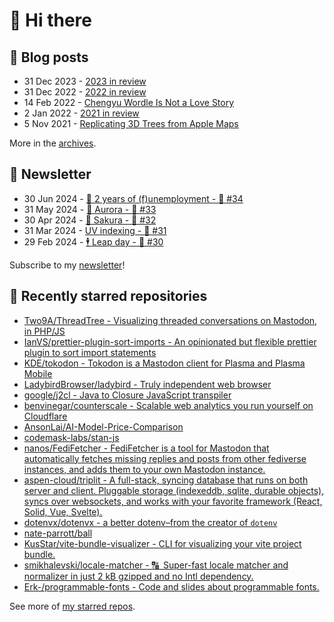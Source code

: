 # 👋 Hi there

## 📝 Blog posts

<!-- feed start -->
- 31 Dec 2023 - [2023 in review](https://cheeaun.com/blog/2023/12/2023-in-review/)
- 31 Dec 2022 - [2022 in review](https://cheeaun.com/blog/2022/12/2022-in-review/)
- 14 Feb 2022 - [Chengyu Wordle Is Not a Love Story](https://cheeaun.com/blog/2022/02/chengyu-wordle-is-not-a-love-story/)
- 2 Jan 2022 - [2021 in review](https://cheeaun.com/blog/2022/01/2021-in-review/)
- 5 Nov 2021 - [Replicating 3D Trees from Apple Maps](https://cheeaun.com/blog/2021/11/replicating-3d-trees-apple-maps/)
<!-- feed end -->

More in the [archives](https://cheeaun.com/blog/archives/).

## 📰 Newsletter

<!-- newsletter start -->
- 30 Jun 2024 - [🎂 2 years of (f)unemployment - 🥫 #34](https://cheeaun.substack.com/p/2-years-of-funemployment-34)
- 31 May 2024 - [🌌 Aurora - 🥫 #33](https://cheeaun.substack.com/p/aurora-33)
- 30 Apr 2024 - [🌸 Sakura - 🥫 #32](https://cheeaun.substack.com/p/sakura-32)
- 31 Mar 2024 - [UV indexing - 🥫 #31](https://cheeaun.substack.com/p/uv-indexing-31)
- 29 Feb 2024 - [🕴️ Leap day - 🥫 #30](https://cheeaun.substack.com/p/leap-day-30)
<!-- newsletter end -->

Subscribe to my [newsletter](https://cheeaun.substack.com/)!

## 🌟 Recently starred repositories

<!-- starred repos start -->
- [Two9A/ThreadTree - Visualizing threaded conversations on Mastodon, in PHP/JS](https://github.com/Two9A/ThreadTree)
- [IanVS/prettier-plugin-sort-imports - An opinionated but flexible prettier plugin to sort import statements](https://github.com/IanVS/prettier-plugin-sort-imports)
- [KDE/tokodon - Tokodon is a Mastodon client for Plasma and Plasma Mobile](https://github.com/KDE/tokodon)
- [LadybirdBrowser/ladybird - Truly independent web browser](https://github.com/LadybirdBrowser/ladybird)
- [google/j2cl - Java to Closure JavaScript transpiler](https://github.com/google/j2cl)
- [benvinegar/counterscale - Scalable web analytics you run yourself on Cloudflare](https://github.com/benvinegar/counterscale)
- [AnsonLai/AI-Model-Price-Comparison](https://github.com/AnsonLai/AI-Model-Price-Comparison)
- [codemask-labs/stan-js](https://github.com/codemask-labs/stan-js)
- [nanos/FediFetcher - FediFetcher is a tool for Mastodon that automatically fetches missing replies and posts from other fediverse instances, and adds them to your own Mastodon instance.](https://github.com/nanos/FediFetcher)
- [aspen-cloud/triplit - A full-stack, syncing database that runs on both server and client. Pluggable storage (indexeddb, sqlite, durable objects), syncs over websockets, and works with your favorite framework (React, Solid, Vue, Svelte).](https://github.com/aspen-cloud/triplit)
- [dotenvx/dotenvx - a better dotenv–from the creator of `dotenv`](https://github.com/dotenvx/dotenvx)
- [nate-parrott/ball](https://github.com/nate-parrott/ball)
- [KusStar/vite-bundle-visualizer - CLI for visualizing your vite project bundle.](https://github.com/KusStar/vite-bundle-visualizer)
- [smikhalevski/locale-matcher - 🔠 Super-fast locale matcher and normalizer in just 2 kB gzipped and no Intl dependency.](https://github.com/smikhalevski/locale-matcher)
- [Erk-/programmable-fonts - Code and slides about programmable fonts.](https://github.com/Erk-/programmable-fonts)
<!-- starred repos end -->

See more of [my starred repos](https://github.com/stars/cheeaun/).
